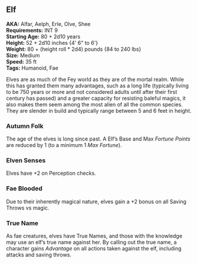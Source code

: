 ## Elf
<div class="ose-note">
<b>AKA:</b> Alfar, Aelph, Erle, Olve, Shee<br/>
<b>Requirements:</b> INT 9</br>
<b>Starting Age:</b> 80 + 2d10 years</br>
<b>Height:</b> 52 + 2d10 inches {4' 6" to 6'}</br>
<b>Weight:</b> 80 + (height roll * 2d4) pounds {84 to 240 lbs}</br>
<b>Size:</b> Medium</br>
<b>Speed:</b> 35 ft</br>
<b>Tags:</b> Humanoid, Fae
</div>

Elves are as much of the Fey world as they are of the mortal realm.  While this has granted them many advantages, such as a long life (typically living to be 750 years or more and not considered adults until after their first century has passed) and a greater capacity for resisting baleful magics, it also makes them seem among the most alien of all the common species.  They are slender in build and typically range between 5 and 6 feet in height.

### Autumn Folk
The age of the elves is long since past. A Elf’s Base and Max *Fortune Points* are reduced by 1 (to a minimum 1 *Max Fortune*).
### Elven Senses
Elves have +2 on Perception checks.
### Fae Blooded
Due to their inherently magical nature, elves gain a +2 bonus on all Saving Throws vs magic.
### True Name
As fae creatures, elves have True Names, and those with the knowledge may use an elf’s true name against her. By calling out the true name, a character gains *Advantage* on all actions taken against the elf, including attacks and saving throws.
